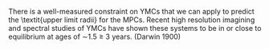 There is a well-measured constraint on YMCs that we can apply to predict the \textit{upper limit radii} for the MPCs. Recent high resolution imagining and spectral studies of YMCs have shown these systems to be in or close to equilibrium at ages of ∼1.5 $\geq$ 3 years. (Darwin 1900)

